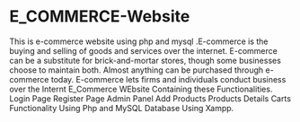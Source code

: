 # E_COMMERCE-Website
This is e-commerce website using php and mysql .E-commerce is the buying and selling of goods and services over the internet. E-commerce can be a substitute for brick-and-mortar stores, though some businesses choose to maintain both. Almost anything can be purchased through e-commerce today. E-commerce lets firms and individuals conduct business over the Internt
E_Commerce WEbsite Containing these Functionalities.
Login Page
Register Page
Admin Panel
Add Products
Products Details
Carts Functionality
Using Php and MySQL Database Using Xampp.
